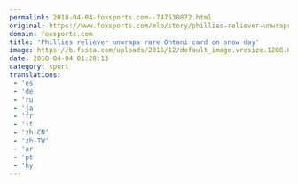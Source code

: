 ```yaml
---
permalink: 2018-04-04-foxsports.com--747530872.html
original: https://www.foxsports.com/mlb/story/phillies-reliever-unwraps-rare-ohtani-card-on-snow-day-040318
domain: foxsports.com
title: 'Phillies reliever unwraps rare Ohtani card on snow day'
image: https://b.fssta.com/uploads/2016/12/default_image.vresize.1200.630.high.0.png
date: 2018-04-04 01:28:13
category: sport
translations: 
 - 'es'
 - 'de'
 - 'ru'
 - 'ja'
 - 'fr'
 - 'it'
 - 'zh-CN'
 - 'zh-TW'
 - 'ar'
 - 'pt'
 - 'hy'
---
```


